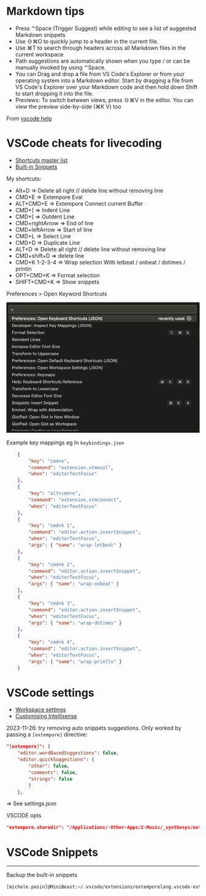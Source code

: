 # Markdown tips

- Press ⌃Space (Trigger Suggest) while editing to see a list of suggested Markdown snippets
- Use ⇧⌘O to quickly jump to a header in the current file.
- Use ⌘T to search through headers across all Markdown files in the current workspace
- Path suggestions are automatically shown when you type / or can be manually invoked by using ⌃Space.
- You can Drag and drop a file from VS Code's Explorer or from your operating system into a Markdown editor. Start by dragging a file from VS Code's Explorer over your Markdown code and then hold down Shift to start dropping it into the file. 
- Previews: To switch between views, press ⇧⌘V in the editor. You can view the preview side-by-side (⌘K V) too

From [vscode help](https://code.visualstudio.com/docs/languages/markdown)



# VSCode cheats for livecoding

- [Shortcuts master list](https://kapeli.com/cheat_sheets/Visual_Studio_Code.docset/Contents/Resources/Documents/index)
- [Built-in Snippets](https://code.visualstudio.com/docs/editor/userdefinedsnippets)

My shortcuts: 

- Alt+D => Delete all right // delete line without removing line
- CMD+E => Extempore Eval
- ALT+CMD+E => Extempore Connect current Buffer
- CMD+] => Indent Line
- CMD+[ => Outdent Line
- CMD+rightArrow => End of line
- CMD+leftArrow => Start of line
- CMD+L => Select Line
- CMD+D => Duplicate Line
- ALT+D => Delete all right // delete line without removing line
- CMD+shift+D => delete line
- CMD+K 1-2-3-4 => Wrap selection With letbeat / onbeat / dotimes / println 
- OPT+CMD+K => Format selection
- SHIFT+CMD+K => Show snippets

Preferences > Open Keyword Shortcuts

![alt](../assets/images/2024-06-26-VsCode-Open-Keyboard-Shortcuts.png)



Example key mappings eg In `keybindings.json`

```json
    {
        "key": "cmd+e",
        "command": "extension.xtmeval",
        "when": "editorTextFocus"
    },
    {
        "key": "alt+cmd+e",
        "command": "extension.xtmconnect",
        "when": "editorTextFocus"
    },
    {
        "key": "cmd+k 1",
        "command": "editor.action.insertSnippet",
        "when": "editorTextFocus",
        "args": { "name": "wrap-letbeat" }
    },
    {
        "key": "cmd+k 2",
        "command": "editor.action.insertSnippet",
        "when": "editorTextFocus",
        "args": { "name": "wrap-onbeat" }
    },
    {
        "key": "cmd+k 3",
        "command": "editor.action.insertSnippet",
        "when": "editorTextFocus",
        "args": { "name": "wrap-dotimes" }
    },
    {
        "key": "cmd+k 4",
        "command": "editor.action.insertSnippet",
        "when": "editorTextFocus",
        "args": { "name": "wrap-println" }
    }
```
    


# VSCode settings 

- [Workspace settings](https://code.visualstudio.com/docs/getstarted/settings#_workspace-settings)
- [Customising Intellisense](https://code.visualstudio.com/docs/editor/intellisense#_customizing-intellisense)

2023-11-26: try removing auto snippets suggestions. Only worked by passing a `[extempore]` directive: 

```json
"[extempore]": {
    "editor.wordBasedSuggestions": false,
    "editor.quickSuggestions": {
        "other": false,
        "comments": false,
        "strings": false
        }
    },
```
=> See settings.json


VSCODE opts

```json
"extempore.sharedir": "/Applications/-Other-Apps/2-Music/_synthesys/extempore"
```






# VSCode Snippets 
---------------------------------
Backup the built-in snippets 

```bash
[michele.pasin]@MiniBeast:~/.vscode/extensions/extemporelang.vscode-extempore-0.2.8/snippets>mv extempore.json extempore.json.bk
```

